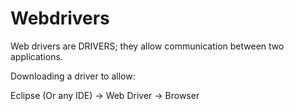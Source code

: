 # Webdrivers

Web drivers are DRIVERS; they allow communication between two applications. 

Downloading a driver to allow:

Eclipse (Or any IDE) -> Web Driver -> Browser